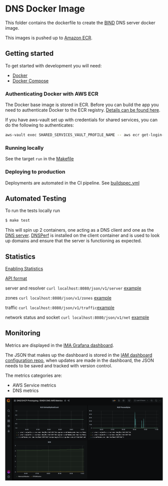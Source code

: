 # DNS Docker Image

This folder contains the dockerfile to create the [BIND](https://www.isc.org/bind/) DNS server docker image.

This images is pushed up to [Amazon ECR](https://aws.amazon.com/ecr/).

## Getting started

To get started with development you will need:

- [Docker](https://www.docker.com/)
- [Docker Compose](https://docs.docker.com/compose/)

### Authenticating Docker with AWS ECR

The Docker base image is stored in ECR. Before you can build the app you need to authenticate Docker to the ECR registry. [Details can be found here](https://docs.aws.amazon.com/AmazonECR/latest/userguide/Registries.html#registry_auth).

If you have aws-vault set up with credentials for shared services, you can do the following to authenticates:

```bash
aws-vault exec SHARED_SERVICES_VAULT_PROFILE_NAME -- aws ecr get-login-password --region eu-west-2 | docker login --username AWS --password-stdin SHARED_SERVICES_ACCOUNT_ID.dkr.ecr.eu-west-2.amazonaws.com
```

### Running locally

See the target `run` in the [Makefile](./Makefile)

### Deploying to production

Deployments are automated in the CI pipeline. See [buildspec.yml](./buildspec.yml)

## Automated Testing

To run the tests locally run

```bash
$ make test
```

This will spin up 2 containers, one acting as a DNS client and one as the [DNS server](https://www.isc.org/bind/).
[DNSPerf](https://www.dnsperf.com/) is installed on the client container and is used to look up domains and ensure that the server is functioning as expected.

## Statistics

[Enabling Statistics](https://bind9.readthedocs.io/en/latest/reference.html#the-statistics-file)

[API format](https://bind9.readthedocs.io/en/latest/reference.html#statschannels)

server and resolver `curl localhost:8080/json/v1/server` [example](./stats/server_stats.json)

zones `curl localhost:8080/json/v1/zones` [example](./stats/zones.json)

traffic `curl localhost:8080/json/v1/traffic`[example](./stats/traffic.json)

network status and socket `curl localhost:8080/json/v1/net` [example](./stats/net.json)

## Monitoring

Metrics are displayed in the [IMA Grafana dashboard](https://github.com/ministryofjustice/staff-infrastructure-monitoring).

The JSON that makes up the dashboard is stored in the [IAM dashboard configuration repo](https://github.com/ministryofjustice/staff-infrastructure-monitoring-config), when updates are made in the dashboard, the JSON needs to be saved and tracked with version control.

The metrics categories are:

- AWS Service metrics
- DNS metrics

![Grafana Dashboard](./docs/dashboard.png)
